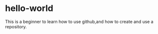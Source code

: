 # hello-world
This is a beginner to learn how to use github,and how to create and use a repository.
